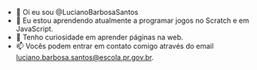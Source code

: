 - 👋 Oi eu sou @LucianoBarbosaSantos
- 👀 Eu estou aprendendo atualmente a programar jogos no Scratch e em JavaScript.
- 💞️ Tenho curiosidade em aprender páginas na web.
- 📫 Vocês podem entrar em contato comigo através do email luciano.barbosa.santos@escola.pr.gov.br.

<!---
LucianoBarbosaSantos/LucianoBarbosaSantos is a ✨ special ✨ repository because its `README.md` (this file) appears on your GitHub profile.
You can click the Preview link to take a look at your changes.
--->
